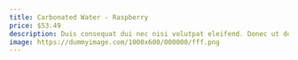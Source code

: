 ```yaml
---
title: Carbonated Water - Raspberry
price: $53.49
description: Duis consequat dui nec nisi volutpat eleifend. Donec ut dolor. Morbi vel lectus in quam fringilla rhoncus.
image: https://dummyimage.com/1000x600/000000/fff.png
---
```


